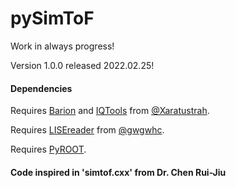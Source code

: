 # pySimToF
Work in always progress!

Version 1.0.0 released 2022.02.25!


#### Dependencies
Requires [Barion](https://github.com/xaratustrah/barion) and [IQTools](https://github.com/xaratustrah/iqtools) from [@Xaratustrah](https://github.com/xaratustrah).

Requires [LISEreader](https://github.com/gwgwhc/lisereader) from [@gwgwhc](https://github.com/gwgwhc).

Requires [PyROOT](https://root.cern/manual/python/).

#### Code inspired in 'simtof.cxx' from Dr. Chen Rui-Jiu
